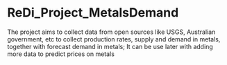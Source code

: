 # ReDi_Project_MetalsDemand
The project aims to collect data from open sources like USGS, Australian government, etc to collect production rates, supply and demand in metals, together with 
forecast demand in metals; It can be use later with adding more data to predict prices on metals
